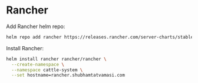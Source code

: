 # Rancher


Add Rancher helm repo:
```bash
helm repo add rancher https://releases.rancher.com/server-charts/stable
```

Install Rancher:
```bash
helm install rancher rancher/rancher \
  --create-namespace \
  --namespace cattle-system \
  --set hostname=rancher.shubhamtatvamasi.com
```
